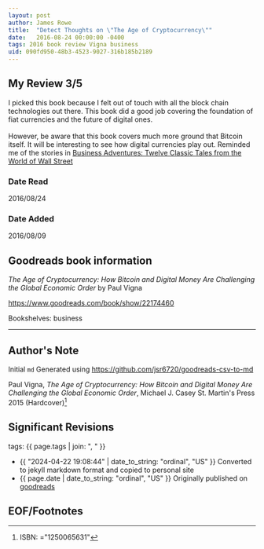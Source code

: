 ```yaml
---
layout: post
author: James Rowe
title:  "Detect Thoughts on \"The Age of Cryptocurrency\""
date:   2016-08-24 00:00:00 -0400
tags: 2016 book review Vigna business
uid: 090fd950-48b3-4523-9027-316b185b2189
---
```




## My Review 3/5

I picked this book because I felt out of touch with all the block chain technologies out there. This book did a good job covering the foundation of fiat currencies and the future of digital ones.<br/><br/>However, be aware that this book covers much more ground that Bitcoin itself. It will be interesting to see how digital currencies play out. Reminded me of the stories in [Business Adventures: Twelve Classic Tales from the World of Wall Street](https://www.goodreads.com/book/show/22710212)

### Date Read
2016/08/24

### Date Added
2016/08/09

## Goodreads book information

*The Age of Cryptocurrency: How Bitcoin and Digital Money Are Challenging the Global Economic Order* by Paul Vigna

https://www.goodreads.com/book/show/22174460

Bookshelves: business

---

## Author's Note

Initial `md` Generated using https://github.com/jsr6720/goodreads-csv-to-md

Paul Vigna, *The Age of Cryptocurrency: How Bitcoin and Digital Money Are Challenging the Global Economic Order*, Michael J. Casey St. Martin's Press 2015 (Hardcover)[^1]

## Significant Revisions

tags: {{ page.tags | join: ", " }} <!-- todo move this somewhere -->

- {{ "2024-04-22 19:08:44" | date_to_string: "ordinal", "US" }} Converted to jekyll markdown format and copied to personal site
- {{ page.date | date_to_string: "ordinal", "US" }} Originally published on [goodreads](https://www.goodreads.com)

## EOF/Footnotes

[^1]: ISBN: ="1250065631"